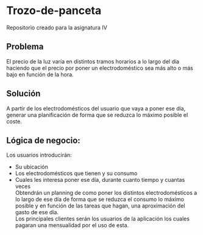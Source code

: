 # Trozo-de-panceta
Repositorio creado para la asignatura IV    

## Problema   
El precio de la luz varía en distintos tramos horarios a lo largo del día haciendo que el precio por poner un electrodoméstico sea más alto o más bajo en función de la hora. 

## Solución
A partir de los electrodomésticos del usuario que vaya a poner ese día, generar una planificación de forma que se reduzca lo máximo posible el coste.

## Lógica de negocio:   
Los usuarios introducirán:    
- Su ubicación    
- Los electrodomésticos que tienen y su consumo   
- Cuales les interesa poner ese día, durante cuanto tiempo y cuantas veces    
Obtendrán un planning de como poner los distintos electrodomésticos a lo largo de ese día de forma que se reduzca el consumo lo máximo posible y en función de las tareas que hagan, una aproximación del gasto de ese día.           
Los principales clientes serán los usuarios de la aplicación los cuales pagaran una mensualidad por el uso de esta.   
